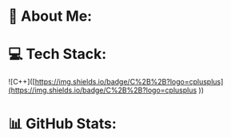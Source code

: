 
# 💫 About Me:


# 💻 Tech Stack:
![C++]([https://img.shields.io/badge/C%2B%2B?logo=cplusplus](https://img.shields.io/badge/C%2B%2B?logo=cplusplus
))



# 📊 GitHub Stats:

